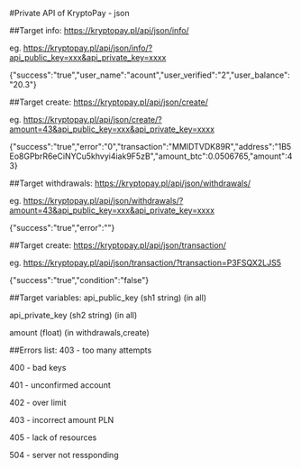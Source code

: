 #Private API of KryptoPay - json

##Target info:
https://kryptopay.pl/api/json/info/


eg. https://kryptopay.pl/api/json/info/?api_public_key=xxx&api_private_key=xxxx


{"success":"true","user_name":"acount","user_verified":"2","user_balance":"20.3"}

##Target create:
https://kryptopay.pl/api/json/create/


eg. https://kryptopay.pl/api/json/create/?amount=43&api_public_key=xxx&api_private_key=xxxx


{"success":"true","error":"0","transaction":"MMIDTVDK89R","address":"1B5Eo8GPbrR6eCiNYCu5khvyi4iak9F5zB","amount_btc":0.0506765,"amount":43}

##Target withdrawals:
https://kryptopay.pl/api/json/withdrawals/


eg. https://kryptopay.pl/api/json/withdrawals/?amount=43&api_public_key=xxx&api_private_key=xxxx


{"success":"true","error":""}

##Target create:
https://kryptopay.pl/api/json/transaction/


eg. https://kryptopay.pl/api/json/transaction/?transaction=P3FSQX2LJS5


{"success":"true","condition":"false"}

##Target variables:
api_public_key (sh1 string) (in all)


api_private_key (sh2 string) (in all)


amount (float) (in withdrawals,create)


##Errors list:
403 - too many attempts


400 - bad keys


401 - unconfirmed account


402 - over limit


403 - incorrect amount PLN


405 - lack of resources


504 - server not ressponding
